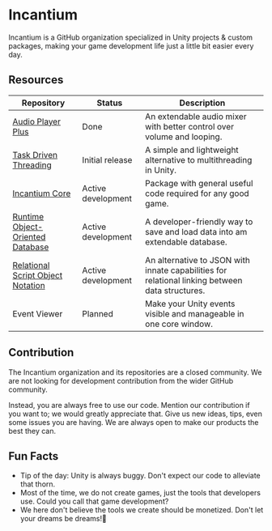# Incantium

Incantium is a GitHub organization specialized in Unity projects & custom packages, making your game development life 
just a little bit easier every day.

## Resources

| Repository                                                                                          | Status             | Description                                                                                                    |
|-----------------------------------------------------------------------------------------------------|--------------------|----------------------------------------------------------------------------------------------------------------|
| [Audio Player Plus](https://github.com/Incantium/Audio-Player-Plus)                                 | Done               | An extendable audio mixer with better control over volume and looping.                                         |
| [Task Driven Threading](https://github.com/Incantium/Task-Driven-Threading)                         | Initial release    | A simple and lightweight alternative to multithreading in Unity.                                               |
| [Incantium Core](https://github.com/Incantium/Incantium-Core)                                       | Active development | Package with general useful code required for any good game.                                                   |
| [Runtime Object-Oriented Database](https://github.com/Incantium/Runtime-Database)                   | Active development | A developer-friendly way to save and load data into am extendable database.                                    |
| [Relational Script Object Notation](https://github.com/Incantium/Relational-Script-Object-Notation) | Active development | An alternative to JSON with innate capabilities for relational linking between data structures.                |
| Event Viewer                                                                                        | Planned            | Make your Unity events visible and manageable in one core window.                                              |

## Contribution

The Incantium organization and its repositories are a closed community. We are not looking for development contribution
from the wider GitHub community.

Instead, you are always free to use our code. Mention our contribution if you want to; we would greatly appreciate that.
Give us new ideas, tips, even some issues you are having. We are always open to make our products the best they can.

## Fun Facts

- Tip of the day: Unity is always buggy. Don't expect our code to alleviate that thorn.
- Most of the time, we do not create games, just the tools that developers use. Could you call that game development?
- We here don't believe the tools we create should be monetized. Don't let your dreams be dreams!🌈
